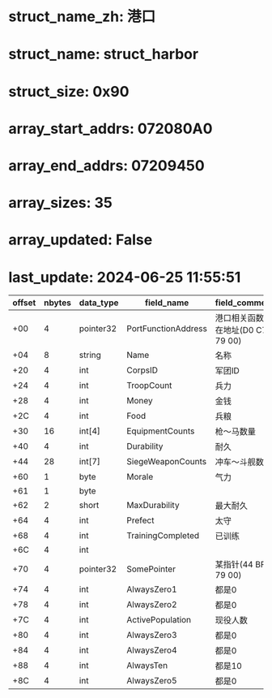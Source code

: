 # struct_name_zh: 港口
# struct_name: struct_harbor
# struct_size: 0x90
# array_start_addrs: 072080A0
# array_end_addrs: 07209450
# array_sizes: 35
# array_updated: False
# last_update: 2024-06-25 11:55:51

| offset | nbytes | data_type | field_name          | field_comment                     |
| ------ | ------ | --------- | ------------------- | --------------------------------- |
| +00    | 4      | pointer32 | PortFunctionAddress | 港口相关函数所在地址(D0 C7 79 00) |
| +04    | 8      | string    | Name                | 名称                              |
| +20    | 4      | int       | CorpsID             | 军团ID                            |
| +24    | 4      | int       | TroopCount          | 兵力                              |
| +28    | 4      | int       | Money               | 金钱                              |
| +2C    | 4      | int       | Food                | 兵粮                              |
| +30    | 16     | int[4]    | EquipmentCounts     | 枪～马数量                        |
| +40    | 4      | int       | Durability          | 耐久                              |
| +44    | 28     | int[7]    | SiegeWeaponCounts   | 冲车～斗舰数量                    |
| +60    | 1      | byte      | Morale              | 气力                              |
| +61    | 1      | byte      |                     |                                   |
| +62    | 2      | short     | MaxDurability       | 最大耐久                          |
| +64    | 4      | int       | Prefect             | 太守                              |
| +68    | 4      | int       | TrainingCompleted   | 已训练                            |
| +6C    | 4      | int       |                     |                                   |
| +70    | 4      | pointer32 | SomePointer         | 某指针(44 BF 79 00)               |
| +74    | 4      | int       | AlwaysZero1         | 都是0                             |
| +78    | 4      | int       | AlwaysZero2         | 都是0                             |
| +7C    | 4      | int       | ActivePopulation    | 现役人数                          |
| +80    | 4      | int       | AlwaysZero3         | 都是0                             |
| +84    | 4      | int       | AlwaysZero4         | 都是0                             |
| +88    | 4      | int       | AlwaysTen           | 都是10                            |
| +8C    | 4      | int       | AlwaysZero5         | 都是0                             |
